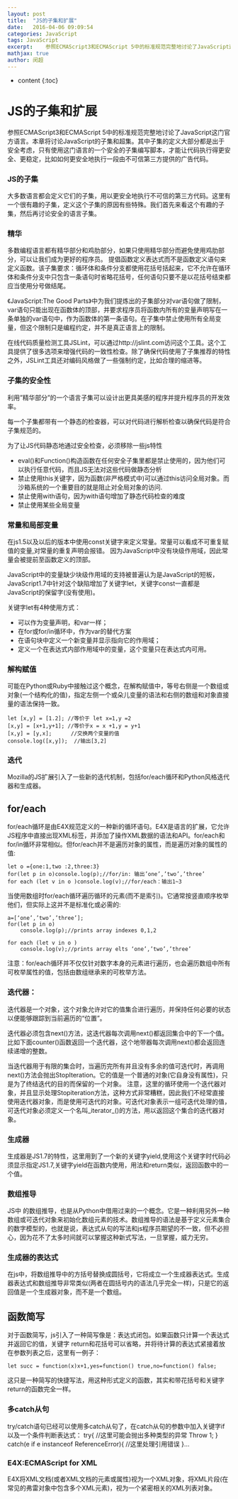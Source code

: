 ```yaml
---
layout: post
title:  "JS的子集和扩展"
date:   2016-04-06 09:09:54
categories: JavaScript
tags: JavaScript
excerpt:	参照ECMAScript3和ECMAScript 5中的标准规范完整地讨论了JavaScript这门官方语言。本章将讨论JavaScript的子集和超集。其中子集的定义大部分都是出于安全考虑，只有使用这门语言的一个安全的子集编写脚本，才能让代码执行得更安全、更稳定，比如如何更安全地执行一段由不可信第三方提供的广告代码。
mathjax: true
author:	闵超
---
```


* content
{:toc}



#	 JS的子集和扩展
参照ECMAScript3和ECMAScript 5中的标准规范完整地讨论了JavaScript这门官方语言。本章将讨论JavaScript的子集和超集。其中子集的定义大部分都是出于安全考虑，只有使用这门语言的一个安全的子集编写脚本，才能让代码执行得更安全、更稳定，比如如何更安全地执行一段由不可信第三方提供的广告代码。

###		JS的子集
	
大多数语言都会定义它们的子集，用以更安全地执行不可信的第三方代码。这里有一个很有趣的子集，定义这个子集的原因有些特殊。我们首先来看这个有趣的子集，然后再讨论安全的语言子集。

###		精华
多数编程语言都有精华部分和鸡肋部分，如果只使用精华部分而避免使用鸡肋部分，可以让我们成为更好的程序员。
提倡函数定义表达式而不是函数定义语句来定义函数。该子集要求：循环体和条件分支都使用花括号括起来，它不允许在循环体和条件分支中只包含一条语句时省略花括号，任何语句只要不是以花括号结束都应当使用分号做结尾。

《JavaScript:The Good Parts》中为我们提炼出的子集部分对var语句做了限制，var语句只能出现在函数体的顶部，并要求程序员将函数内所有的变量声明写在一条单独的var语句中，作为函数体的第一条语句。在子集中禁止使用所有全局变量，但这个限制只是编程约定，并不是真正语言上的限制。

在线代码质量检测工具JSLint，可以通过http://jslint.com访问这个工具。这个工具提供了很多选项来增强代码的一致性检查。除了确保代码使用了子集推荐的特性之外，JSLint工具还对编码风格做了一些强制约定，比如合理的缩进等。


###		子集的安全性

利用”精华部分”的一个语言子集可以设计出更具美感的程序并提升程序员的开发效率。

每一个子集都带有一个静态的检查器，可以对代码进行解析检查以确保代码是符合子集规范的。

为了让JS代码静态地通过安全检查，必须移除一些js特性

-	eval()和Function()构造函数在任何安全子集里都是禁止使用的，因为他们可以执行任意代码，而且JS无法对这些代码做静态分析
-	禁止使用this关键字，因为函数(非严格模式中)可以通过this访问全局对象。而沙箱系统的一个重要目的就是阻止对全局对象的访问.
-	禁止使用with语句，因为with语句增加了静态代码检查的难度
-	禁止使用某些全局变量 

###		常量和局部变量
 	
在js1.5以及以后的版本中使用const关键字来定义常量。常量可以看成不可重复赋值的变量,对常量的重复声明会报错。
因为JavaScript中没有块级作用域，因此常量会被提前至函数定义的顶部。

JavaScript中的变量缺少块级作用域的支持被普遍认为是JavaScript的短板，JavaScript1.7中针对这个缺陷增加了关键字let，关键字const一直都是JavaScript的保留字(没有使用)。

关键字let有4种使用方式：

-	可以作为变量声明，和var一样；
-	在for或for/in循环中，作为var的替代方案
-	在语句块中定义一个新变量并显示指向它的作用域；
-	定义一个在表达式内部作用域中的变量，这个变量只在表达式内可用。


###		解构赋值
	
可能在Python或Ruby中接触过这个概念，在解构赋值中，等号右侧是一个数组或对象(一个结构化的值)，指定左侧一个或朵儿变量的语法和右侧的数组和对象直接量的语法保持一致。
	
	let [x,y] = [1.2]; //等价于 let x=1,y =2
	[x,y] = [x+1,y+1]; //等价于x = x +1,y = y+1
	[x,y] = [y,x];  	//交换两个变量的值
	console.log([x,y]);  //输出[3,2]
	

###		迭代
	
Mozilla的JS扩展引入了一些新的迭代机制，包括for/each循环和Python风格迭代器和生成器。

##		for/each
for/each循环是由E4X规范定义的一种新的循环语句。E4X是语言的扩展，它允许JS程序中直接出现XML标签，并添加了操作XML数据的语法和API。for/each和for/in循环非常相似。但for/each并不是遍历对象的属性，而是遍历对象的属性的值:
	
	let o ={one:1,two :2,three:3}
	for(let p in o)console.log(p);//for/in: 输出’one’,’two’,’three’
	for each (let v in o )console.log(v);//for/each：输出1~3
	
当使用数组时for/each循环遍历循环的元素(而不是索引)。它通常按竖直顺序枚举他们，但实际上这并不是标准化或必需的:
	
	a=[‘one’,’two’,’three’];
	for(let p in o)
		console.log(p);//prints array indexes 0,1,2

	for each (let v in o )
		console.log(v);//prints array elts ‘one’,’two’,’three’
	
注意：for/each循环并不仅仅针对数字本身的元素进行遍历，也会遍历数组中所有可枚举属性的值，包括由数组继承来的可枚举方法。

###		迭代器：

迭代器是一个对象，这个对象允许对它的值集合进行遍历，并保持任何必要的状态以便能够跟踪到当前遍历的“位置”。

迭代器必须包含next()方法，这迭代器每次调用next()都返回集合中的下一个值。比如下面counter()函数返回一个迭代器，这个地带器每次调用next()都会返回连续递增的整数。

当迭代器用于有限的集合时，当遍历完所有并且没有多余的值可迭代时，再调用next()方法会抛出StopIteration。它的值是一个普通的对象(它自身没有属性)，只是为了终结迭代的目的而保留的一个对象。
注意，这里的循环使用一个迭代器对象，并且显示处理Stopiteration方法，这种方式非常糟糕，因此我们不经常直接使用迭代器对象，而是使用可迭代的对象。可迭代对象表示一组可迭代处理的值，可迭代对象必须定义一个名叫_iterator_()的方法，用以返回这个集合的迭代器对象。

###		生成器

生成器是JS1.7的特性，这里用到了一个新的关键字yield,使用这个关键字时代码必须显示指定JS1.7,关键字yield在函数内使用，用法和return类似，返回函数中的一个值。

###		数组推导

JS中 的数组推导，也是从Python中借用过来的一个概念。它是一种利用另外一种数组或可迭代对象来初始化数组元素的技术。数组推导的语法是基于定义元素集合的数字模型的，也就是说，表达式从句的写法和js程序员期望的不一致，但不必担心，因为花不了太多时间就可以掌握这种新式写法，一旦掌握，威力无穷。

###		生成器的表达式
	
在js中，将数组推导中的方括号替换成圆括号，它将成立一个生成器表达式。生成器表达式和数组推导非常类似(两者在圆括号内的语法几乎完全一样)，只是它的返回值是一个生成器对象，而不是一个数组。

##		函数简写
	
对于函数简写，js引入了一种简写像是：表达式闭包。如果函数只计算一个表达式并返回它的值，关键字 return和花括号可以省略，并将待计算的表达式紧接着放在参数列表之后，这里有一例子：
	
	let succ = function(x)x+1,yes=function() true,no=function() false;
这只是一种简写的快捷写法，用这种形式定义的函数，其实和带花括号和关键字return的函数完全一样。

###		多catch从句
	
try/catch语句已经可以使用多catch从句了，在catch从句的参数中加入关键字if以及一个条件判断表达式：
	try{
		//这里可能会抛出多种类型的异常
		Throw 1;
	}
	catch(e if e instanceof ReferenceError){
		//这里处理引用错误
	}…

###		E4X:ECMAScript for XML
	
E4X将XML文档(或者XML文档的元素或属性)视为一个XML对象，将XML片段(在常见的弗雷对象中包含多个XML元素)，视为一个紧密相关的XML列表对象。

